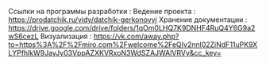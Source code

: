 Ссылки на программы разработки :
Ведение проекта : https://prodatchik.ru/vidy/datchik-gerkonovyj
Хранение документации : https://drive.google.com/drive/folders/1qOm0LHQ7K9DNHF4RuQ4Y6G9a2wS6cezL
Визуализация : https://vk.com/away.php?to=https%3A%2F%2Fmiro.com%2Fwelcome%2FeQIv2nnl02ZiNdF11uPK9XLYPfhlkW9JayJy03VppAZXKVRxoN3WdSZAJWAlVRVy&cc_key=
